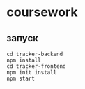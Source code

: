 # coursework


## запуск

    cd tracker-backend
    npm install
    cd tracker-frontend
    npm init install
    npm start
